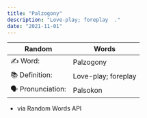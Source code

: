 ```yaml
---
title: "Palzogony"
description: "Love-play; foreplay  ."
date: "2021-11-01"
---
```


| Random | Words |
| ----------- | ----------- |
✍️ Word: | Palzogony
📚 Definition: | Love-play; foreplay  
🗣 Pronunciation: | Palsokon

- via Random Words API